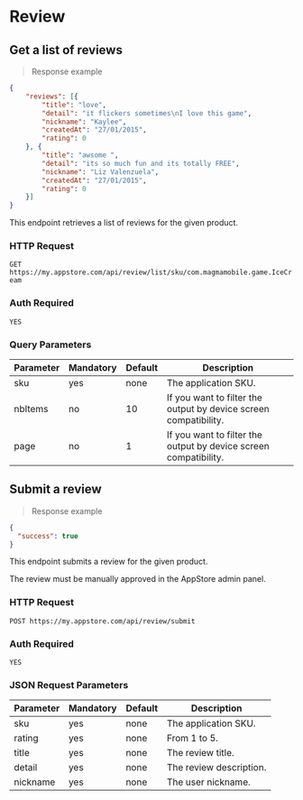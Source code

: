 # Review

## Get a list of reviews

> Response example

```json
{
    "reviews": [{
        "title": "love",
        "detail": "it flickers sometimes\nI love this game",
        "nickname": "Kaylee",
        "createdAt": "27/01/2015",
        "rating": 0
    }, {
        "title": "awsome ",
        "detail": "its so much fun and its totally FREE",
        "nickname": "Liz Valenzuela",
        "createdAt": "27/01/2015",
        "rating": 0
    }]
}
```

This endpoint retrieves a list of reviews for the given product.  

### HTTP Request

`GET https://my.appstore.com/api/review/list/sku/com.magmamobile.game.IceCream`

### Auth Required

`YES`

### Query Parameters

Parameter | Mandatory | Default | Description
--------- | --------- | ------- | -----------
sku | yes | none | The application SKU.
nbItems | no | 10 | If you want to filter the output by device screen compatibility.
page | no | 1 | If you want to filter the output by device screen compatibility.

## Submit a review

> Response example

```json
{
  "success": true
}
```

This endpoint submits a review for the given product.

<aside class="notice">The review must be manually approved in the AppStore admin panel.</aside>

### HTTP Request

`POST https://my.appstore.com/api/review/submit`

### Auth Required

`YES`

### JSON Request Parameters

Parameter | Mandatory | Default | Description
--------- | --------- | ------- | -----------
sku | yes | none | The application SKU.
rating | yes | none | From 1 to 5.
title | yes | none | The review title.
detail | yes | none | The review description.
nickname | yes | none | The user nickname.